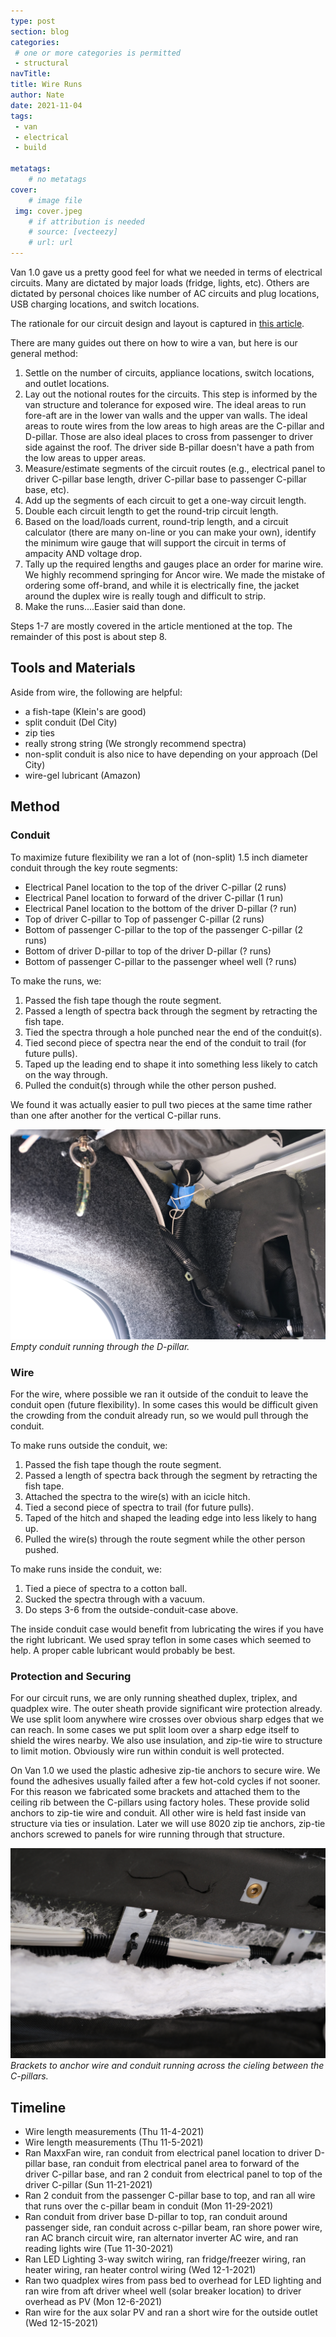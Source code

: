 ```yaml
---
type: post
section: blog
categories: 
 # one or more categories is permitted
 - structural
navTitle: 
title: Wire Runs
author: Nate
date: 2021-11-04
tags:
 - van
 - electrical
 - build
 
metatags:
	# no metatags
cover: 
	# image file
 img: cover.jpeg
	# if attribution is needed
	# source: [vecteezy]
	# url: url
---
```


Van 1.0 gave us a pretty good feel for what we needed in terms of electrical circuits.  Many are dictated by major loads (fridge, lights, etc).  Others are dictated by personal choices like number of AC circuits and plug locations, USB charging locations, and switch locations.

The rationale for our circuit design and layout is captured in [this article](/van/electrical/circuits/circuits).

There are many guides out there on how to wire a van, but here is our general method:

1. Settle on the number of circuits, appliance locations, switch locations, and outlet locations.
2. Lay out the notional routes for the circuits.  This step is informed by the van structure and tolerance for exposed wire.  The ideal areas to run fore-aft are in the lower van walls and the upper van walls.  The ideal areas to route wires from the low areas to high areas are the C-pillar and D-pillar.  Those are also ideal places to cross from passenger to driver side against the roof.  The driver side B-pillar doesn't have a path from the low areas to upper areas.
3. Measure/estimate segments of the circuit routes (e.g., electrical panel to driver C-pillar base length, driver C-pillar base to passenger C-pillar base, etc).
4. Add up the segments of each circuit to get a one-way circuit length.
5. Double each circuit length to get the round-trip circuit length.
6. Based on the load/loads current, round-trip length, and a circuit calculator (there are many on-line or you can make your own), identify the minimum wire gauge that will support the circuit in terms of ampacity AND voltage drop.
7. Tally up the required lengths and gauges place an order for marine wire.  We highly recommend springing for Ancor wire.  We made the mistake of ordering some off-brand, and while it is electrically fine, the jacket around the duplex wire is really tough and difficult to strip.
8. Make the runs....Easier said than done.

Steps 1-7 are mostly covered in the article mentioned at the top.  The remainder of this post is about step 8.  

## Tools and Materials

Aside from wire, the following are helpful: 
* a fish-tape (Klein's are good)
* split conduit (Del City)
* zip ties
* really strong string (We strongly recommend spectra)
* non-split conduit is also nice to have depending on your approach (Del City)
* wire-gel lubricant (Amazon)

## Method

### Conduit
To maximize future flexibility we ran a lot of (non-split) 1.5 inch diameter conduit through the key route segments:

* Electrical Panel location to the top of the driver C-pillar (2 runs)
* Electrical Panel location to forward of the driver C-pillar (1 run)
* Electrical Panel location to the bottom of the driver D-pillar (? run)
* Top of driver C-pillar to Top of passenger C-pillar (2 runs)
* Bottom of passenger C-pillar to the top of the passenger C-pillar (2 runs)
* Bottom of driver D-pillar to top of the driver D-pillar (? runs)
* Bottom of passenger C-pillar to the passenger wheel well (? runs)

To make the runs, we: 
1. Passed the fish tape though the route segment.  
2. Passed a length of spectra back through the segment by retracting the fish tape.
3. Tied the spectra through a hole punched near the end of the conduit(s).
4. Tied second piece of spectra near the end of the conduit to trail (for future pulls).
5. Taped up the leading end to shape it into something less likely to catch on the way through.
6. Pulled the conduit(s) through while the other person pushed.

We found it was actually easier to pull two pieces at the same time rather than one after another for the vertical C-pillar runs.

![conduit](conduit.jpeg)
_Empty conduit running through the D-pillar._

### Wire
For the wire, where possible we ran it outside of the conduit to leave the conduit open (future flexibility).  In some cases this would be difficult given the crowding from the conduit already run, so we would pull through the conduit.

To make runs outside the conduit, we:
1. Passed the fish tape though the route segment.  
2. Passed a length of spectra back through the segment by retracting the fish tape.
3. Attached the spectra to the wire(s) with an icicle hitch.
4. Tied a second piece of spectra to trail (for future pulls).
5. Taped of the hitch and shaped the leading edge into less likely to hang up.
6. Pulled the wire(s) through the route segment while the other person pushed.

To make runs inside the conduit, we:
1. Tied a piece of spectra to a cotton ball.
2. Sucked the spectra through with a vacuum.
4. Do steps 3-6 from the outside-conduit-case above.

The inside conduit case would benefit from lubricating the wires if you have the right lubricant.  We used spray teflon in some cases which seemed to help.  A proper cable lubricant would probably be best.

### Protection and Securing

For our circuit runs, we are only running sheathed duplex, triplex, and quadplex wire.  The outer sheath provide significant wire protection already.  We use split loom anywhere wire crosses over obvious sharp edges that we can reach.  In some cases we put split loom over a sharp edge itself to shield the wires nearby.  We also use insulation, and zip-tie wire to structure to limit motion.  Obviously wire run within conduit is well protected.

On Van 1.0 we used the plastic adhesive zip-tie anchors to secure wire.  We found the adhesives usually failed after a few hot-cold cycles if not sooner.  For this reason we fabricated some brackets and attached them to the ceiling rib between the C-pillars using factory holes.  These provide solid anchors to zip-tie wire and conduit.  All other wire is held fast inside van structure via ties or insulation.  Later we will use 8020 zip tie anchors, zip-tie anchors screwed to panels for wire running through that structure.

![brackets](brackets.jpeg)
_Brackets to anchor wire and conduit running across the cieling between the C-pillars._

## Timeline

* Wire length measurements (Thu 11-4-2021)
* Wire length measurements (Thu 11-5-2021)
* Ran MaxxFan wire, ran conduit from electrical panel location to driver D-pillar base, ran conduit from electrical panel area to forward of the driver C-pillar base, and ran 2 conduit from electrical panel to top of the driver C-pillar (Sun 11-21-2021)
* Ran 2 conduit from the passenger C-pillar base to top, and ran all wire that runs over the c-pillar beam in conduit (Mon 11-29-2021)
* Ran conduit from driver base D-pillar to top, ran conduit around passenger side, ran conduit across c-pillar beam, ran shore power wire, ran AC branch circuit wire, ran alternator inverter AC wire, and ran reading lights wire (Tue 11-30-2021)
* Ran LED Lighting 3-way switch wiring, ran fridge/freezer wiring, ran heater wiring, ran heater control wiring (Wed 12-1-2021)
* Ran two quadplex wires from pass bed to overhead for LED lighting and ran wire from aft driver wheel well (solar breaker location) to driver overhead as PV (Mon 12-6-2021)
* Ran wire for the aux solar PV and ran a short wire for the outside outlet (Wed 12-15-2021)



